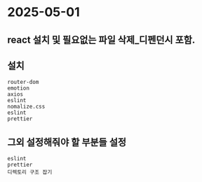 # 2025-05-01 

## react 설치 및 필요없는 파일 삭제_디펜던시 포함.

## 설치
    router-dom
    emotion
    axios
    eslint
    nomalize.css
    eslint
    prettier

## 그외 설정해줘야 할 부분들 설정
    eslint
    prettier
    디렉토리 구조 잡기
